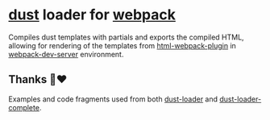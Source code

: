 # [dust](https://github.com/linkedin/dustjs) loader for [webpack](http://webpack.github.io/)

Compiles dust templates with partials and exports the compiled HTML, allowing for rendering of the templates from [html-webpack-plugin](https://github.com/jantimon/html-webpack-plugin) in [webpack-dev-server](https://github.com/webpack/webpack-dev-server) environment.

## Thanks 🙏♥️

Examples and code fragments used from both [dust-loader](https://github.com/avaly/dust-loader) and [dust-loader-complete](https://github.com/wombatsecurity/dust-loader-complete).